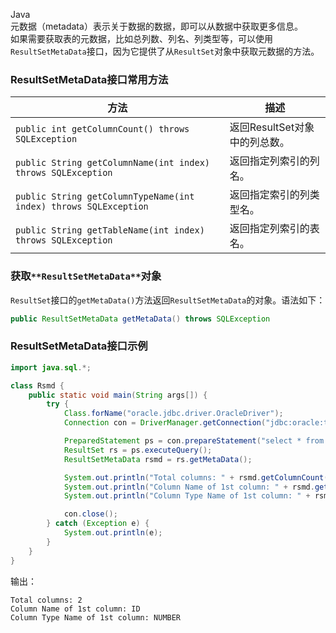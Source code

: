 Java<br />元数据（metadata）表示关于数据的数据，即可以从数据中获取更多信息。<br />如果需要获取表的元数据，比如总列数、列名、列类型等，可以使用`ResultSetMetaData`接口，因为它提供了从`ResultSet`对象中获取元数据的方法。
<a name="Z9FxV"></a>
### ResultSetMetaData接口常用方法
| 方法 | 描述 |
| --- | --- |
| `public int getColumnCount() throws SQLException` | 返回ResultSet对象中的列总数。 |
| `public String getColumnName(int index) throws SQLException` | 返回指定列索引的列名。 |
| `public String getColumnTypeName(int index) throws SQLException` | 返回指定索引的列类型名。 |
| `public String getTableName(int index) throws SQLException` | 返回指定列索引的表名。 |

<a name="CJF4j"></a>
### **获取**`**ResultSetMetaData**`**对象**
`ResultSet`接口的`getMetaData()`方法返回`ResultSetMetaData`的对象。语法如下：
```java
public ResultSetMetaData getMetaData() throws SQLException
```
<a name="opx0A"></a>
### **ResultSetMetaData接口示例**
```java
import java.sql.*;

class Rsmd {
    public static void main(String args[]) {
        try {
            Class.forName("oracle.jdbc.driver.OracleDriver");
            Connection con = DriverManager.getConnection("jdbc:oracle:thin:@localhost:1521:xe", "system", "oracle");

            PreparedStatement ps = con.prepareStatement("select * from emp");
            ResultSet rs = ps.executeQuery();
            ResultSetMetaData rsmd = rs.getMetaData();

            System.out.println("Total columns: " + rsmd.getColumnCount());
            System.out.println("Column Name of 1st column: " + rsmd.getColumnName(1));
            System.out.println("Column Type Name of 1st column: " + rsmd.getColumnTypeName(1));

            con.close();
        } catch (Exception e) {
            System.out.println(e);
        }
    }
}
```
输出：
```
Total columns: 2
Column Name of 1st column: ID
Column Type Name of 1st column: NUMBER
```
